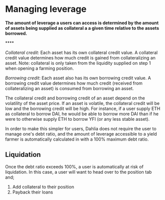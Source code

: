 # Managing leverage

**The amount of leverage a users can access is determined by the amount of assets being supplied as collateral a a given time relative to the assets borrowed.** 

\*\*\*\*

_Collateral credit:_ Each asset has its own collateral credit value. A collateral credit value determines how much credit is gained from collateralizing an asset. Note: collateral is only taken from the liquidity supplied on step 1 when opening a farming position.

_Borrowing credit_: Each asset also has its own borrowing credit value. A borrowing credit value determines how much credit \(received from collateralizing an asset\) is consumed from borrowing an asset.

The collateral credit and borrowing credit of an asset depend on the volatility of the asset price. If an asset is volatile, the collateral credit will be low and the borrowing credit will be high. For instance, if a user supply ETH as collateral to borrow DAI, he would be able to borrow more DAI than if he were to otherwise supply ETH to borrow YFI \(or any less stable asset\).

In order to make this simpler for users, Dahlia does not require the user to manage one's debt ratio, and the amount of leverage accessible to a yield farmer is automatically calculated in with a 100% maximum debt ratio.  

## Liquidation 

Once the debt ratio exceeds 100%, a user is automatically at risk of liquidation. In this case, a user will want to head over to the position tab and;

1. Add collateral to their position
2. Payback their loans 

